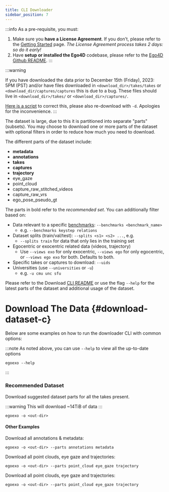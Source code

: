 ```yaml
---
title: CLI Downloader
sidebar_position: 7
---
```


:::info
As a pre-requisite, you must:
1. Make sure you **have a License Agreement**. If you don't, please refer to the
[Getting Started](../getting-started) page. *The License Agreement process takes 2 days: so do it early!*
2. Have **setup or installed the Ego4D** codebase, please refer to the [Ego4D
Github README](https://github.com/facebookresearch/Ego4d?tab=readme-ov-file#setup).
:::

:::warning

If you have downloaded the data prior to December 15th (Friday), 2023: 5PM (PST)
and/or have files downloaded in `<download_dir>/takes/takes` or
`<download_dir/captures/captures` this is due to a bug. These files should live
in `<download_dir>/takes/` or `<download_dir>/captures/`. 

[Here is a script](https://gist.github.com/miguelmartin75/b2bfeec06e51ce217ab2613761d9cd7b) to correct this, please also re-download with `-d`. Apologies for the inconvenience.
:::

The dataset is large, due to this it is partitioned into separate "parts"
(subsets). You may choose to download one or more parts of the dataset with
optional filters in order to reduce how much you need to download.

The different parts of the dataset include: 
- **metadata**
- **annotations**
- **takes**
- **captures**
- **trajectory**
- eye_gaze
- point_cloud
- capture_raw_stitched_videos
- capture_raw_vrs
- ego_pose_pseudo_gt

The parts in bold refer to the *recommended set*. You can additionally filter based on:
- Data relevant to a specific [benchmarks](../benchmarks): `--benchmarks <benchmark_name>`
    - e.g. `--benchmarks keystep relations`
- Dataset splits (train/val/test): `--splits <s1> <s2> ...`, e.g.
    - `--splits train` for data that only lies in the training set
- Egocentric or exocentric related data (videos, trajectory)
    - Use `--views exo` for only exocentric, `--views ego` for only
      egocentric, or `--views ego exo` for both. Defaults to both.
- Specific takes or captures to download: `--uids`
- Universities (use `--universities` or `-u`)
    - e.g. `-u cmu unc sfu`

Please refer to the Download [CLI README](https://github.com/facebookresearch/Ego4d/tree/main/ego4d/egoexo/download) or use the flag `--help` for the latest parts of the dataset and additional usage of the dataset.


# Download The Data {#download-dataset-c}

Below are some examples on how to run the downloader CLI with common options:

:::note As noted above, you can use `--help` to view all the up-to-date options
```
egoexo --help
```
:::


### Recommended Dataset
Download suggested dataset parts for all the takes present.

:::warning This will download ~14TiB of data
:::
```
egoexo -o <out-dir>
```


#### Other Examples

Download all annotations & metadata:
```
egoexo -o <out-dir> --parts annotations metadata
```

Download all point clouds, eye gaze and trajectories:
```
egoexo -o <out-dir> --parts point_cloud eye_gaze trajectory
```

Download all point clouds, eye gaze and trajectories:
```
egoexo -o <out-dir> --parts point_cloud eye_gaze trajectory
```
